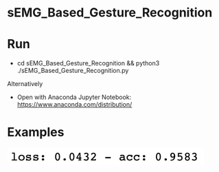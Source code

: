 # sEMG_Based_Gesture_Recognition

Run
==
* cd sEMG_Based_Gesture_Recognition && python3 ./sEMG_Based_Gesture_Recognition.py

Alternatively

* Open with Anaconda Jupyter Notebook: https://www.anaconda.com/distribution/


Examples
==
![](./Result.png)
